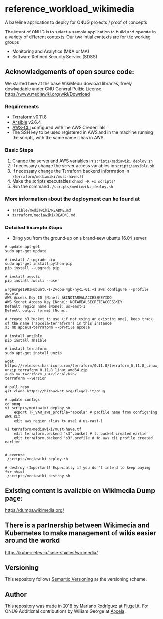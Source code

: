 # reference_workload_wikimedia
A baseline application to deploy for ONUG projects / proof of concepts

The intent of ONUG is to select a sample application to build and operate in a variety of different contexts.  Our two intial contexts are for the working groups
* Monitoring and Analytics (M&A or MA)
* Software Defined Security Service (SDSS)


## Acknowledgements of open source code:
We started here at the base WikiMedia dowload libraries, freely dowloadable under GNU General Pulbic License.
https://www.mediawiki.org/wiki/Download

### Requirements

* [Terraform](1) v0.11.8
* [Ansible](2) v2.6.4
* [AWS-CLI](3) configured with the AWS Credentials.
* The SSH key to be used registered in AWS and in the machine running
 the scripts, with the same name it has in AWS.

### Basic Steps

1. Change the server and AWS variables in `scripts/mediawiki_deploy.sh`
2. If necessary change the server access variables in
 `scripts/ansible.sh`
3. If necessary change the Terraform backend information in `/terraform/mediawiki/must-have.tf`
4. Make the scripts executables `chmod -R +x scripts/`
5. Run the command `./scripts/mediawiki_deploy.sh`

### More information about the deployment can be found at

* `ansible/mediawiki/README.md`
* `terraform/mediawiki/README.md`

### Detailed Example Steps

* Bring you from the ground-up on a brand-new ubuntu 16.04 server
```
# update apt-get
sudo apt-get update

# install / upgrade pip
sudo apt-get install python-pip
pip install --upgrade pip

# install awscli
pip install awscli --user

wrgeorge1983@ubuntu-s-2vcpu-4gb-nyc1-01:~$ aws configure --profile apcela
AWS Access Key ID [None]: AKINOTAREALACCESSKEYIDQ
AWS Secret Access Key [None]: NOTAREALSECRETEACCESSKEY
Default region name [None]: us-east-1
Default output format [None]: 

# create s3 bucket to use (if not using an existing one), keep track of the name ('apcela-terraform') in this instance
s3 mb apcela-terraform --profile apcela

# install ansible
pip install ansible

# install terraform
sudo apt-get install unzip

wget https://releases.hashicorp.com/terraform/0.11.8/terraform_0.11.8_linux_amd64.zip
unzip terraform_0.11.8_linux_amd64.zip
sudo mv terraform /usr/local/bin/
terraform --version 

# pull repo
git clone https://bitbucket.org/flugel-it/onug

# update configs
cd onug
vi scripts/mediawiki_deploy.sh
    export TF_VAR_aws_profile="apcela" # profile name from configuring AWS CLI
    edit aws_region_alias to use1 # us-east-1

vi terraform/mediawiki/must-have.tf
    edit terraform.backend "s3".bucket # to bucket created earlier
    edit terraform.backend "s3".profile # to aws cli profile created earlier


# execute
./scripts/mediawiki_deploy.sh

# destroy (Important! Especially if you don't intend to keep paying for this)
./scripts/mediawiki_destroy.sh
```

## Existing content is available on Wikimedia Dump page:
https://dumps.wikimedia.org/

## There is a partnership between Wikimedia and Kubernetes to make management of wikis easier around the workd
https://kubernetes.io/case-studies/wikimedia/


## Versioning

This repository follows [Semantic Versioning](5) as the versioning
 scheme.

## Author

This repository was made in 2018 by Mariano Rodríguez at [Flugel.it](4). For ONUG
Additional contributions by William George at [Apcela](6). 


[1]: https://www.terraform.io/intro/getting-started/install.html
[2]: https://docs.ansible.com/ansible/latest/installation_guide/intro_installation.html
[3]: https://docs.aws.amazon.com/cli/latest/userguide/installing.html
[4]: https://flugel.it/
[5]: https://semver.org/
[6]: https://apcela.com/
